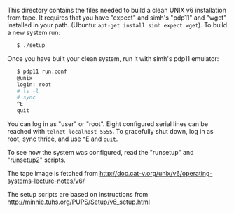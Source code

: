 This directory contains the files needed to build a clean UNIX v6
installation from tape.  It requires that you have "expect" and
simh's "pdp11" and "wget" installed in your path.  (Ubuntu: 
`apt-get install simh expect wget`).  To build a new system run:

```sh
   $ ./setup
```

Once you have built your clean system, run it with simh's pdp11 emulator:

```sh
   $ pdp11 run.conf
   @unix
   login: root
   # ls -l
   # sync
   ^E
   quit
```

You can log in as "user" or "root".  Eight configured serial lines 
can be reached with `telnet localhost 5555`.  To gracefully shut down,
log in as root, sync thrice, and use ^E and `quit`.

To see how the system was configured, read the "runsetup" and
"runsetup2" scripts.  

The tape image is fetched from 
http://doc.cat-v.org/unix/v6/operating-systems-lecture-notes/v6/

The setup scripts are based on instructions from
http://minnie.tuhs.org/PUPS/Setup/v6_setup.html

